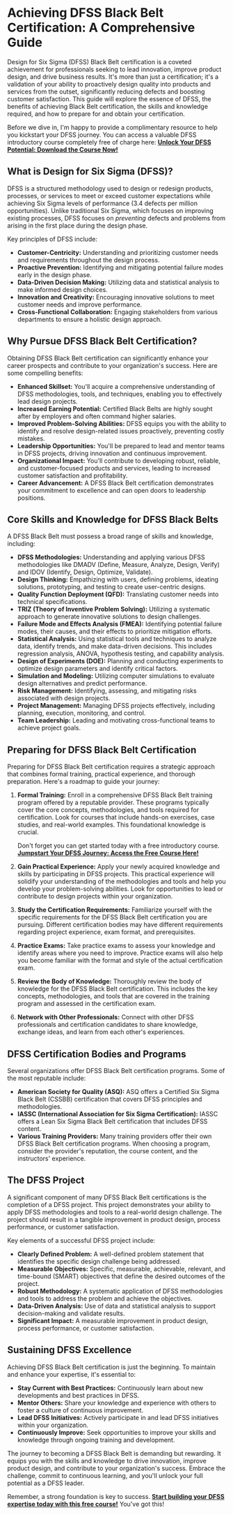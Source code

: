 # Achieving DFSS Black Belt Certification: A Comprehensive Guide

Design for Six Sigma (DFSS) Black Belt certification is a coveted achievement for professionals seeking to lead innovation, improve product design, and drive business results. It's more than just a certification; it's a validation of your ability to proactively design quality into products and services from the outset, significantly reducing defects and boosting customer satisfaction. This guide will explore the essence of DFSS, the benefits of achieving Black Belt certification, the skills and knowledge required, and how to prepare for and obtain your certification.

Before we dive in, I'm happy to provide a complimentary resource to help you kickstart your DFSS journey. You can access a valuable DFSS introductory course completely free of charge here: [**Unlock Your DFSS Potential: Download the Course Now!**](https://udemywork.com/dfss-black-belt-certification-from-company)

## What is Design for Six Sigma (DFSS)?

DFSS is a structured methodology used to design or redesign products, processes, or services to meet or exceed customer expectations while achieving Six Sigma levels of performance (3.4 defects per million opportunities). Unlike traditional Six Sigma, which focuses on improving existing processes, DFSS focuses on *preventing* defects and problems from arising in the first place during the design phase.

Key principles of DFSS include:

*   **Customer-Centricity:** Understanding and prioritizing customer needs and requirements throughout the design process.
*   **Proactive Prevention:** Identifying and mitigating potential failure modes early in the design phase.
*   **Data-Driven Decision Making:** Utilizing data and statistical analysis to make informed design choices.
*   **Innovation and Creativity:** Encouraging innovative solutions to meet customer needs and improve performance.
*   **Cross-Functional Collaboration:** Engaging stakeholders from various departments to ensure a holistic design approach.

## Why Pursue DFSS Black Belt Certification?

Obtaining DFSS Black Belt certification can significantly enhance your career prospects and contribute to your organization's success. Here are some compelling benefits:

*   **Enhanced Skillset:** You'll acquire a comprehensive understanding of DFSS methodologies, tools, and techniques, enabling you to effectively lead design projects.
*   **Increased Earning Potential:** Certified Black Belts are highly sought after by employers and often command higher salaries.
*   **Improved Problem-Solving Abilities:** DFSS equips you with the ability to identify and resolve design-related issues proactively, preventing costly mistakes.
*   **Leadership Opportunities:** You'll be prepared to lead and mentor teams in DFSS projects, driving innovation and continuous improvement.
*   **Organizational Impact:** You'll contribute to developing robust, reliable, and customer-focused products and services, leading to increased customer satisfaction and profitability.
*   **Career Advancement:** A DFSS Black Belt certification demonstrates your commitment to excellence and can open doors to leadership positions.

## Core Skills and Knowledge for DFSS Black Belts

A DFSS Black Belt must possess a broad range of skills and knowledge, including:

*   **DFSS Methodologies:** Understanding and applying various DFSS methodologies like DMADV (Define, Measure, Analyze, Design, Verify) and IDOV (Identify, Design, Optimize, Validate).
*   **Design Thinking:** Empathizing with users, defining problems, ideating solutions, prototyping, and testing to create user-centric designs.
*   **Quality Function Deployment (QFD):** Translating customer needs into technical specifications.
*   **TRIZ (Theory of Inventive Problem Solving):** Utilizing a systematic approach to generate innovative solutions to design challenges.
*   **Failure Mode and Effects Analysis (FMEA):** Identifying potential failure modes, their causes, and their effects to prioritize mitigation efforts.
*   **Statistical Analysis:** Using statistical tools and techniques to analyze data, identify trends, and make data-driven decisions. This includes regression analysis, ANOVA, hypothesis testing, and capability analysis.
*   **Design of Experiments (DOE):** Planning and conducting experiments to optimize design parameters and identify critical factors.
*   **Simulation and Modeling:** Utilizing computer simulations to evaluate design alternatives and predict performance.
*   **Risk Management:** Identifying, assessing, and mitigating risks associated with design projects.
*   **Project Management:** Managing DFSS projects effectively, including planning, execution, monitoring, and control.
*   **Team Leadership:** Leading and motivating cross-functional teams to achieve project goals.

## Preparing for DFSS Black Belt Certification

Preparing for DFSS Black Belt certification requires a strategic approach that combines formal training, practical experience, and thorough preparation. Here's a roadmap to guide your journey:

1.  **Formal Training:** Enroll in a comprehensive DFSS Black Belt training program offered by a reputable provider. These programs typically cover the core concepts, methodologies, and tools required for certification. Look for courses that include hands-on exercises, case studies, and real-world examples. This foundational knowledge is crucial.

    Don't forget you can get started today with a free introductory course. [**Jumpstart Your DFSS Journey: Access the Free Course Here!**](https://udemywork.com/dfss-black-belt-certification-from-company)

2.  **Gain Practical Experience:** Apply your newly acquired knowledge and skills by participating in DFSS projects. This practical experience will solidify your understanding of the methodologies and tools and help you develop your problem-solving abilities. Look for opportunities to lead or contribute to design projects within your organization.

3.  **Study the Certification Requirements:** Familiarize yourself with the specific requirements for the DFSS Black Belt certification you are pursuing. Different certification bodies may have different requirements regarding project experience, exam format, and prerequisites.

4.  **Practice Exams:** Take practice exams to assess your knowledge and identify areas where you need to improve. Practice exams will also help you become familiar with the format and style of the actual certification exam.

5.  **Review the Body of Knowledge:** Thoroughly review the body of knowledge for the DFSS Black Belt certification. This includes the key concepts, methodologies, and tools that are covered in the training program and assessed in the certification exam.

6.  **Network with Other Professionals:** Connect with other DFSS professionals and certification candidates to share knowledge, exchange ideas, and learn from each other's experiences.

## DFSS Certification Bodies and Programs

Several organizations offer DFSS Black Belt certification programs. Some of the most reputable include:

*   **American Society for Quality (ASQ):** ASQ offers a Certified Six Sigma Black Belt (CSSBB) certification that covers DFSS principles and methodologies.
*   **IASSC (International Association for Six Sigma Certification):** IASSC offers a Lean Six Sigma Black Belt certification that includes DFSS content.
*   **Various Training Providers:** Many training providers offer their own DFSS Black Belt certification programs. When choosing a program, consider the provider's reputation, the course content, and the instructors' experience.

## The DFSS Project

A significant component of many DFSS Black Belt certifications is the completion of a DFSS project. This project demonstrates your ability to apply DFSS methodologies and tools to a real-world design challenge. The project should result in a tangible improvement in product design, process performance, or customer satisfaction.

Key elements of a successful DFSS project include:

*   **Clearly Defined Problem:** A well-defined problem statement that identifies the specific design challenge being addressed.
*   **Measurable Objectives:** Specific, measurable, achievable, relevant, and time-bound (SMART) objectives that define the desired outcomes of the project.
*   **Robust Methodology:** A systematic application of DFSS methodologies and tools to address the problem and achieve the objectives.
*   **Data-Driven Analysis:** Use of data and statistical analysis to support decision-making and validate results.
*   **Significant Impact:** A measurable improvement in product design, process performance, or customer satisfaction.

## Sustaining DFSS Excellence

Achieving DFSS Black Belt certification is just the beginning. To maintain and enhance your expertise, it's essential to:

*   **Stay Current with Best Practices:** Continuously learn about new developments and best practices in DFSS.
*   **Mentor Others:** Share your knowledge and experience with others to foster a culture of continuous improvement.
*   **Lead DFSS Initiatives:** Actively participate in and lead DFSS initiatives within your organization.
*   **Continuously Improve:** Seek opportunities to improve your skills and knowledge through ongoing training and development.

The journey to becoming a DFSS Black Belt is demanding but rewarding. It equips you with the skills and knowledge to drive innovation, improve product design, and contribute to your organization's success. Embrace the challenge, commit to continuous learning, and you'll unlock your full potential as a DFSS leader.

Remember, a strong foundation is key to success. [**Start building your DFSS expertise today with this free course!**](https://udemywork.com/dfss-black-belt-certification-from-company) You've got this!
